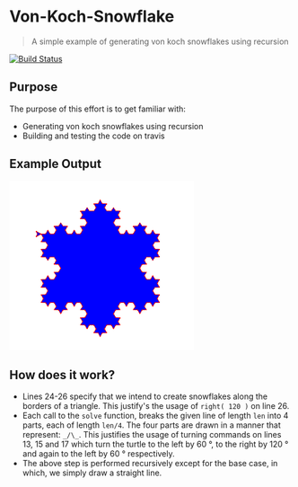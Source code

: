# Von-Koch-Snowflake
> A simple example of generating von koch snowflakes using recursion

[![Build Status](https://travis-ci.com/gampu/Von-Koch-Snowflake.svg?branch=master)](https://travis-ci.com/gampu/Von-Koch-Snowflake)

## Purpose
The purpose of this effort is to get familiar with:
* Generating von koch snowflakes using recursion
* Building and testing the code on travis

## Example Output
![example](https://github.com/gampu/Von-Koch-Snowflake/blob/master/example.png)

## How does it work?
- Lines 24-26 specify that we intend to create snowflakes along the borders of a triangle. This justify's the usage of `right( 120 )` on line 26.
- Each call to the `solve` function, breaks the given line of length `len` into 4 parts, each of length `len/4`. The four parts are drawn in a manner that   represent: `_/\_`. This justifies the usage of turning commands on lines 13, 15 and 17 which turn the turtle to the left by 60 &deg;, to the right by 120 &deg; and again to the left by 60 &deg; respectively.
- The above step is performed recursively except for the base case, in which, we simply draw a straight line.
